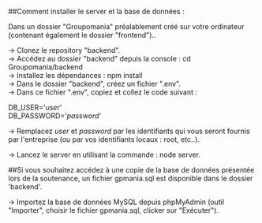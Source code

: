 ##Comment installer le server et la base de données :  
  
Dans un dossier "Groupomania" préalablement créé sur votre ordinateur (contenant également le dossier "frontend")..  
  
-> Clonez le repository "backend".  
-> Accédez au dossier "backend" depuis la console : cd Groupomania/backend  
-> Installez les dépendances : npm install  
-> Dans le dossier "backend", créez un fichier ".env".  
-> Dans ce fichier ".env", copiez et collez le code suivant :  
  
DB_USER='*user*'  
DB_PASSWORD='*password*'  
  
-> Remplacez *user* et *password* par les identifiants qui vous seront fournis par l'entreprise (ou par vos identifiants locaux : root, etc..).  
  
-> Lancez le server en utilisant la commande : node server.  
  
  
  
##Si vous souhaitez accédez à une copie de la base de données présentée lors de la soutenance, un fichier gpmania.sql est disponible dans le dossier 'backend'.  
  
-> Importez la base de données MySQL depuis phpMyAdmin (outil "Importer", choisir le fichier gpmania.sql, clicker sur "Exécuter").  